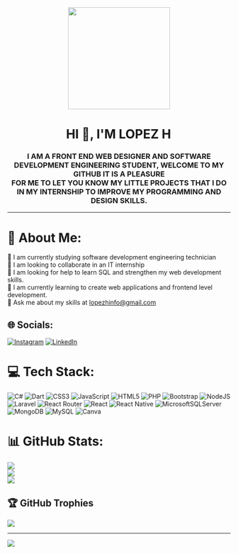 <div id="header" align="center">
  <img src="https://static.wixstatic.com/media/669128_ec1c7a78e9694aec8a07c2e48b292ae1~mv2.gif" width="230" height="230">  
  <h1><b>HI 👋, I'M LOPEZ H </b></h1>
  <h3>I AM A FRONT END WEB DESIGNER AND SOFTWARE<br />
DEVELOPMENT ENGINEERING STUDENT, WELCOME TO MY GITHUB IT IS A PLEASURE<br />
FOR ME TO LET YOU KNOW MY LITTLE PROJECTS THAT I DO IN MY INTERNSHIP TO IMPROVE MY PROGRAMMING AND DESIGN SKILLS.</h3>
 </div>

<hr>

# 💫 About Me:
🔭 I am currently studying software development engineering technician<br>👯 I am looking to collaborate in an IT internship<br>🤝 I am looking for help to learn SQL and strengthen my web development skills.<br>🌱 I am currently learning to create web applications and frontend level development.<br>💬 Ask me about my skills at lopezhinfo@gmail.com


## 🌐 Socials:
[![Instagram](https://img.shields.io/badge/Instagram-%23E4405F.svg?logo=Instagram&logoColor=white)](https://instagram.com/programador.sv) [![LinkedIn](https://img.shields.io/badge/LinkedIn-%230077B5.svg?logo=linkedin&logoColor=white)](https://linkedin.com/in/lopezh13) 

# 💻 Tech Stack:
![C#](https://img.shields.io/badge/c%23-%23239120.svg?style=flat&logo=c-sharp&logoColor=white) ![Dart](https://img.shields.io/badge/dart-%230175C2.svg?style=flat&logo=dart&logoColor=white) ![CSS3](https://img.shields.io/badge/css3-%231572B6.svg?style=flat&logo=css3&logoColor=white) ![JavaScript](https://img.shields.io/badge/javascript-%23323330.svg?style=flat&logo=javascript&logoColor=%23F7DF1E) ![HTML5](https://img.shields.io/badge/html5-%23E34F26.svg?style=flat&logo=html5&logoColor=white) ![PHP](https://img.shields.io/badge/php-%23777BB4.svg?style=flat&logo=php&logoColor=white) ![Bootstrap](https://img.shields.io/badge/bootstrap-%23563D7C.svg?style=flat&logo=bootstrap&logoColor=white) ![NodeJS](https://img.shields.io/badge/node.js-6DA55F?style=flat&logo=node.js&logoColor=white) ![Laravel](https://img.shields.io/badge/laravel-%23FF2D20.svg?style=flat&logo=laravel&logoColor=white) ![React Router](https://img.shields.io/badge/React_Router-CA4245?style=flat&logo=react-router&logoColor=white) ![React](https://img.shields.io/badge/react-%2320232a.svg?style=flat&logo=react&logoColor=%2361DAFB) ![React Native](https://img.shields.io/badge/react_native-%2320232a.svg?style=flat&logo=react&logoColor=%2361DAFB) ![MicrosoftSQLServer](https://img.shields.io/badge/Microsoft%20SQL%20Sever-CC2927?style=flat&logo=microsoft%20sql%20server&logoColor=white) ![MongoDB](https://img.shields.io/badge/MongoDB-%234ea94b.svg?style=flat&logo=mongodb&logoColor=white) ![MySQL](https://img.shields.io/badge/mysql-%2300f.svg?style=flat&logo=mysql&logoColor=white) ![Canva](https://img.shields.io/badge/Canva-%2300C4CC.svg?style=flat&logo=Canva&logoColor=white)
# 📊 GitHub Stats:
![](https://github-readme-stats.vercel.app/api?username=lopezh13&theme=vue-dark&hide_border=false&include_all_commits=true&count_private=false)<br/>
![](https://github-readme-streak-stats.herokuapp.com/?user=lopezh13&theme=vue-dark&hide_border=false)<br/>
![](https://github-readme-stats.vercel.app/api/top-langs/?username=lopezh13&theme=vue-dark&hide_border=false&include_all_commits=true&count_private=false&layout=compact)

## 🏆 GitHub Trophies
![](https://github-profile-trophy.vercel.app/?username=lopezh13&theme=radical&no-frame=false&no-bg=true&margin-w=4)

---
[![](https://visitcount.itsvg.in/api?id=lopezh13&icon=5&color=6)](https://visitcount.itsvg.in)


  
<!-- Proudly created with GPRM ( https://gprm.itsvg.in ) -->
